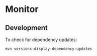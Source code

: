 # Monitor

## Development

To check for dependency updates:

    mvn versions:display-dependency-updates
